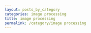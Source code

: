 ```yaml
---
layout: posts_by_category
categories: image processing
title: image processing
permalink: /category/image processing
---
```

